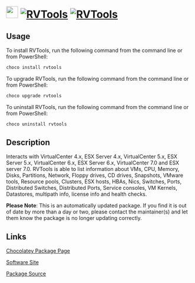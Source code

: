 ﻿# <img src="https://rawcdn.githack.com/virtualex-itv/chocolatey-packages/2dcfd72797ad9ed0ce34c5450962910ce1c146df/icons/rvtools.png" width="32" height="32"/> [![RVTools](https://img.shields.io/chocolatey/v/rvtools.svg?label=RVTools)](https://chocolatey.org/packages/rvtools) [![RVTools](https://img.shields.io/chocolatey/dt/rvtools.svg)](https://chocolatey.org/packages/rvtools)

## Usage

To install RVTools, run the following command from the command line or from PowerShell:

```powershell
choco install rvtools
```

To upgrade RVTools, run the following command from the command line or from PowerShell:

```powershell
choco upgrade rvtools
```

To uninstall RVTools, run the following command from the command line or from PowerShell:

```powershell
choco uninstall rvtools
```

## Description

Interacts with VirtualCenter 4.x, ESX Server 4.x, VirtualCenter 5.x, ESX Server 5.x, VirtualCenter 6.x, ESX Server 6.x, VirtualCenter 7.0 and ESX server 7.0. RVTools is able to list information about VMs, CPU, Memory, Disks, Partitions, Network, Floppy drives, CD drives, Snapshots, VMware tools, Resource pools, Clusters, ESX hosts, HBAs, Nics, Switches, Ports, Distributed Switches, Distributed Ports, Service consoles, VM Kernels, Datastores, multipath info, license info and health checks.

**Please Note**: This is an automatically updated package. If you find it is
out of date by more than a day or two, please contact the maintainer(s) and
let them know the package is no longer updating correctly.

## Links

[Chocolatey Package Page](https://chocolatey.org/packages/rvtools)

[Software Site](https://robware.net/)

[Package Source](https://github.com/virtualex-itv/chocolatey-packages/tree/master/automatic/rvtools)

